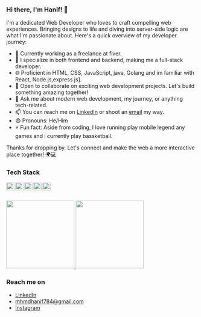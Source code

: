 ### Hi there, I'm Hanif! 👋

I'm a dedicated Web Developer who loves to craft compelling web experiences. Bringing designs to life and diving into server-side logic are what I'm passionate about. Here's a quick overview of my developer journey:

- 🔭 Currently working as a freelance at fiver.
-  🚀 I specialize in both frontend and backend, making me a full-stack developer.
- 🌐 Proficient in HTML, CSS, JavaScript, java, Golang and im familiar with React, Node.js,express js].
- 👯 Open to collaborate on exciting web development projects. Let's build something amazing together!
- 💬 Ask me about modern web development, my journey, or anything tech-related.
- 📫 You can reach me on [LinkedIn]([https://www.linkedin.com/in/hanifxys/](https://www.linkedin.com/in/muhamadhanif07)) or shoot an [email](mailto:mhmdhanif784@gmail.com) my way.
- 😄 Pronouns: He/Him
- ⚡ Fun fact: Aside from coding, I love running play mobile legend any games and i currently play bassketball.

Thanks for dropping by. Let's connect and make the web a more interactive place together! 🌍💻

### Tech Stack
  <a href="#"><img align="left" alt="JavaScript" title="JavaScript" width="21px" src="https://upload.wikimedia.org/wikipedia/commons/9/99/Unofficial_JavaScript_logo_2.svg" /></a>
  <a href="https://nodejs.org/"><img align="left" alt="NodeJS" title="NodeJS" width="21px" src="https://seeklogo.com/images/N/nodejs-logo-FBE122E377-seeklogo.com.png" /></a>
  <a href="https://reactjs.org/"><img align="left" alt="React" title="React" width="21px" src="https://cdn.worldvectorlogo.com/logos/react-2.svg" /></a>
  <a href="https://hapi.dev/"><img align="left" alt="Hapi" title="Hapi (NodeJS HTTP Framework)" width="21px" src="https://avatars.githubusercontent.com/u/3774533?s=200&v=4" /></a>
  <a href="https://nextjs.org/"><img align="left" alt="Next" title="Next (React SSR Framework)" width="21px" src="https://iconape.com/wp-content/files/gm/82643/svg/next-js.svg" /></a>
  <br>
  <br>
  
<p align="left">
<a href="https://github.com/gilangadhan">
  <img height="180em" src="https://github-readme-stats-eight-theta.vercel.app/api?username=gilangadhan&show_icons=true&theme=algolia&include_all_commits=true&count_private=true"/>
  <img height="180em" src="https://github-readme-stats-eight-theta.vercel.app/api/top-langs/?username=gilangadhan&layout=compact&langs_count=8&theme=algolia"/>
</a>
</p>

### Reach me on
- <a href="https://www.linkedin.com/in/muhamadhanif07">LinkedIn</a>
- mhmdhanif784@gmail.com
- <a href="https://instagram.com/hanifxy_?utm_source=qr&igshid=NGExMmI2YTkyZg%3D%3D">Instagram</a>
